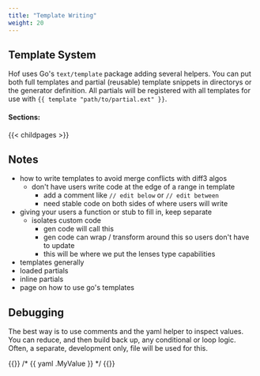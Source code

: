 ```yaml
---
title: "Template Writing"
weight: 20
---
```


## Template System

Hof uses Go's `text/template` package adding several helpers.
You can put both full templates and partial (reusable) template snippets
in directorys or the generator definition.
All partials will be registered with all templates for use with `{{ template "path/to/partial.ext" }}`.

#### Sections:

{{< childpages >}}

## Notes

- how to write templates to avoid merge conflicts with diff3 algos
  - don't have users write code at the edge of a range in template
	- add a comment like `// edit below` or `// edit between`
	- need stable code on both sides of where users will write
- giving your users a function or stub to fill in, keep separate
  - isolates custom code
	- gen code will call this
	- gen code can wrap / transform around this so users don't have to update
	- this will be where we put the lenses type capabilities
- templates generally
- loaded partials
- inline partials
- page on how to use go's templates

## Debugging

The best way is to use comments and the yaml helper to inspect values.
You can reduce, and then build back up, any conditional or loop logic.
Often, a separate, development only, file will be used for this.

{{<codeInner lang="go">}}
/*
{{ yaml .MyValue }}
*/
{{</codeInner>}}


